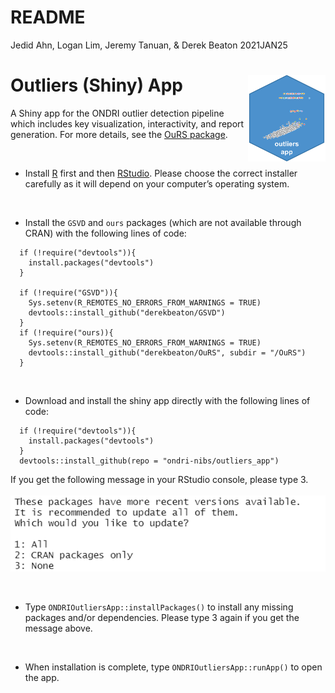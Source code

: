 README
================

Jedid Ahn, Logan Lim, Jeremy Tanuan, & Derek Beaton 2021JAN25

# Outliers (Shiny) App <img src='etc/logo.png' align="right" height="139"/>

A Shiny app for the ONDRI outlier detection pipeline which includes key
visualization, interactivity, and report generation. For more details,
see the [OuRS package](https://github.com/derekbeaton/OuRS).

<br>

  - Install [R](https://cran.r-project.org/) first and then
    [RStudio](https://rstudio.com/products/rstudio/download/). Please
    choose the correct installer carefully as it will depend on your
    computer’s operating system.

<br>

  - Install the `GSVD` and `ours` packages (which are not available
    through CRAN) with the following lines of code:

<!-- end list -->

``` 
  if (!require("devtools")){
    install.packages("devtools")
  }
  
  if (!require("GSVD")){
    Sys.setenv(R_REMOTES_NO_ERRORS_FROM_WARNINGS = TRUE)
    devtools::install_github("derekbeaton/GSVD")
  }
  if (!require("ours)){
    Sys.setenv(R_REMOTES_NO_ERRORS_FROM_WARNINGS = TRUE)
    devtools::install_github("derekbeaton/OuRS", subdir = "/OuRS")
  }
```

<br>

  - Download and install the shiny app directly with the following lines
    of code:

<!-- end list -->

``` 
  if (!require("devtools")){
    install.packages("devtools")
  }
  devtools::install_github(repo = "ondri-nibs/outliers_app")
```

If you get the following message in your RStudio console, please type 3.
<br><br> <img src='etc/package-update.png'>

<br>

  - Type `ONDRIOutliersApp::installPackages()` to install any missing
    packages and/or dependencies. Please type 3 again if you get the
    message above.

<br>

  - When installation is complete, type `ONDRIOutliersApp::runApp()` to
    open the app.
